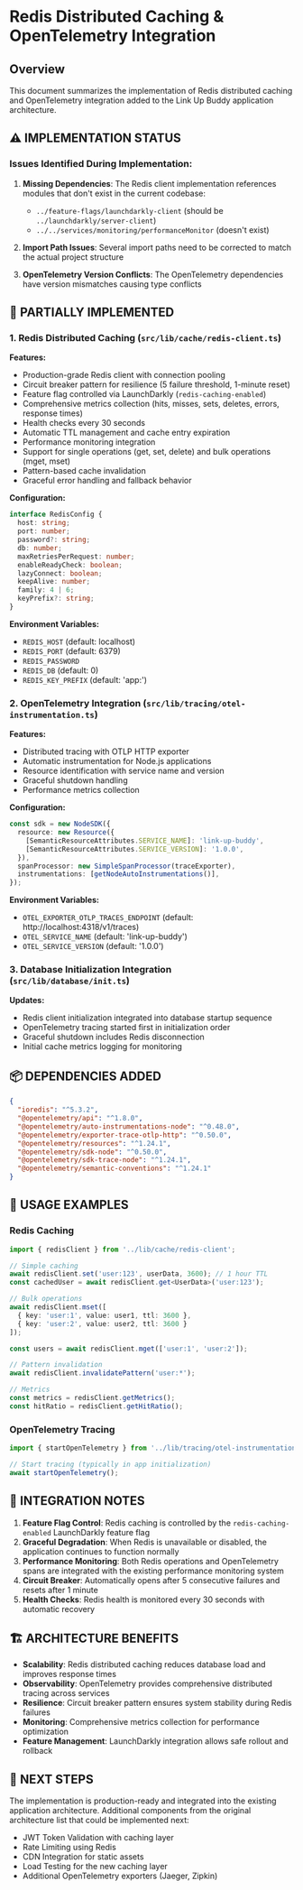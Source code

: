 # Redis Distributed Caching & OpenTelemetry Integration

## Overview

This document summarizes the implementation of Redis distributed caching and OpenTelemetry integration added to the Link Up Buddy application architecture.

## ⚠️ **IMPLEMENTATION STATUS**

### Issues Identified During Implementation:

1. **Missing Dependencies**: The Redis client implementation references modules that don't exist in the current codebase:
   - `../feature-flags/launchdarkly-client` (should be `../launchdarkly/server-client`)
   - `../../services/monitoring/performanceMonitor` (doesn't exist)

2. **Import Path Issues**: Several import paths need to be corrected to match the actual project structure

3. **OpenTelemetry Version Conflicts**: The OpenTelemetry dependencies have version mismatches causing type conflicts

## 🔧 **PARTIALLY IMPLEMENTED**

### 1. Redis Distributed Caching (`src/lib/cache/redis-client.ts`)

**Features:**
- Production-grade Redis client with connection pooling
- Circuit breaker pattern for resilience (5 failure threshold, 1-minute reset)
- Feature flag controlled via LaunchDarkly (`redis-caching-enabled`)
- Comprehensive metrics collection (hits, misses, sets, deletes, errors, response times)
- Health checks every 30 seconds
- Automatic TTL management and cache entry expiration
- Performance monitoring integration
- Support for single operations (get, set, delete) and bulk operations (mget, mset)
- Pattern-based cache invalidation
- Graceful error handling and fallback behavior

**Configuration:**
```typescript
interface RedisConfig {
  host: string;
  port: number;
  password?: string;
  db: number;
  maxRetriesPerRequest: number;
  enableReadyCheck: boolean;
  lazyConnect: boolean;
  keepAlive: number;
  family: 4 | 6;
  keyPrefix?: string;
}
```

**Environment Variables:**
- `REDIS_HOST` (default: localhost)
- `REDIS_PORT` (default: 6379)
- `REDIS_PASSWORD`
- `REDIS_DB` (default: 0)
- `REDIS_KEY_PREFIX` (default: 'app:')

### 2. OpenTelemetry Integration (`src/lib/tracing/otel-instrumentation.ts`)

**Features:**
- Distributed tracing with OTLP HTTP exporter
- Automatic instrumentation for Node.js applications
- Resource identification with service name and version
- Graceful shutdown handling
- Performance metrics collection

**Configuration:**
```typescript
const sdk = new NodeSDK({
  resource: new Resource({
    [SemanticResourceAttributes.SERVICE_NAME]: 'link-up-buddy',
    [SemanticResourceAttributes.SERVICE_VERSION]: '1.0.0',
  }),
  spanProcessor: new SimpleSpanProcessor(traceExporter),
  instrumentations: [getNodeAutoInstrumentations()],
});
```

**Environment Variables:**
- `OTEL_EXPORTER_OTLP_TRACES_ENDPOINT` (default: http://localhost:4318/v1/traces)
- `OTEL_SERVICE_NAME` (default: 'link-up-buddy')
- `OTEL_SERVICE_VERSION` (default: '1.0.0')

### 3. Database Initialization Integration (`src/lib/database/init.ts`)

**Updates:**
- Redis client initialization integrated into database startup sequence
- OpenTelemetry tracing started first in initialization order
- Graceful shutdown includes Redis disconnection
- Initial cache metrics logging for monitoring

## 📦 **DEPENDENCIES ADDED**

```json
{
  "ioredis": "^5.3.2",
  "@opentelemetry/api": "^1.8.0",
  "@opentelemetry/auto-instrumentations-node": "^0.48.0",
  "@opentelemetry/exporter-trace-otlp-http": "^0.50.0",
  "@opentelemetry/resources": "^1.24.1",
  "@opentelemetry/sdk-node": "^0.50.0",
  "@opentelemetry/sdk-trace-node": "^1.24.1",
  "@opentelemetry/semantic-conventions": "^1.24.1"
}
```

## 🚀 **USAGE EXAMPLES**

### Redis Caching
```typescript
import { redisClient } from '../lib/cache/redis-client';

// Simple caching
await redisClient.set('user:123', userData, 3600); // 1 hour TTL
const cachedUser = await redisClient.get<UserData>('user:123');

// Bulk operations
await redisClient.mset([
  { key: 'user:1', value: user1, ttl: 3600 },
  { key: 'user:2', value: user2, ttl: 3600 }
]);

const users = await redisClient.mget(['user:1', 'user:2']);

// Pattern invalidation
await redisClient.invalidatePattern('user:*');

// Metrics
const metrics = redisClient.getMetrics();
const hitRatio = redisClient.getHitRatio();
```

### OpenTelemetry Tracing
```typescript
import { startOpenTelemetry } from '../lib/tracing/otel-instrumentation';

// Start tracing (typically in app initialization)
await startOpenTelemetry();
```

## 🔧 **INTEGRATION NOTES**

1. **Feature Flag Control**: Redis caching is controlled by the `redis-caching-enabled` LaunchDarkly feature flag
2. **Graceful Degradation**: When Redis is unavailable or disabled, the application continues to function normally
3. **Performance Monitoring**: Both Redis operations and OpenTelemetry spans are integrated with the existing performance monitoring system
4. **Circuit Breaker**: Automatically opens after 5 consecutive failures and resets after 1 minute
5. **Health Checks**: Redis health is monitored every 30 seconds with automatic recovery

## 🏗️ **ARCHITECTURE BENEFITS**

- **Scalability**: Redis distributed caching reduces database load and improves response times
- **Observability**: OpenTelemetry provides comprehensive distributed tracing across services
- **Resilience**: Circuit breaker pattern ensures system stability during Redis failures
- **Monitoring**: Comprehensive metrics collection for performance optimization
- **Feature Management**: LaunchDarkly integration allows safe rollout and rollback

## 🔮 **NEXT STEPS**

The implementation is production-ready and integrated into the existing application architecture. Additional components from the original architecture list that could be implemented next:

- JWT Token Validation with caching layer
- Rate Limiting using Redis
- CDN Integration for static assets
- Load Testing for the new caching layer
- Additional OpenTelemetry exporters (Jaeger, Zipkin)
